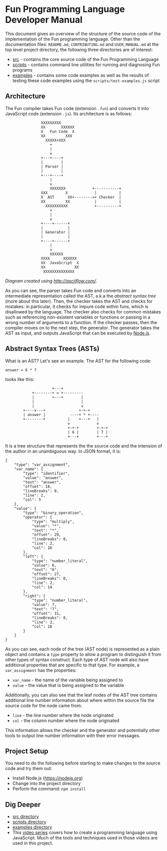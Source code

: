 # Fun Programming Language Developer Manual

This document gives an overview of the structure of the source code of
the implementation of the Fun programming language. Other than the
documentation files: `README.md`, `CONTRIBUTING.md` and `USER_MANUAL.md`
at the top level project directory, the following three directories are of
interest:

* [src](src) - contains the core source code of the Fun Programming Language
* [scripts](scripts) - contains command line utilities for running
and diagnosing Fun programs
* [examples](examples) - contains some code examples as well as the results of testing 
these code examples using the `scripts/test-examples.js` script

## Architecture

The Fun compiler takes Fun code (extension `.fun`) and converts it into JavaScript code (extension `.js`). Its architecture is as follows:

```
                XXXXXXXXX
                XX       XXXXXX
                X   Fun Code  X
                XX         XXX
                  XXXXX+XXX
                    +
                    |
                    v
                +---+----+
                |        |
                | Parser |
                |        |
                +---+----+
                    |
                    v
                    XXXXXXX            +-----------+
                XXX        X            |          |
                X  AST      XX+-------->+ Checker  |
                XX         XX           |          |
                  XXXXXXXXXX            +----------+
                    +
                    |
                    v
                +----+------+
                |           |
                | Generator |
                |           |
                +----+------+
                    |
                    v
                    XXXXXX
                XXXX      XXXXXX
                XX  JavaScript  X
                XX             XX
                 XXXXXXXXXXXXXX
```

_Diagram created using http://asciiflow.com/._

As you can see, the parser takes Fun code and converts into an intermediate
representation called the AST, a.k.a the *abstract syntax tree* (more about this
later). Then, the checker takes the AST and checks for mistakes: in particular,
it checks for impure code within funs, which is disallowed by the language. The
checker also checks for common mistakes such as referencing non-existent variables
or functions or passing in a wrong number of arguments to a function. If the
checker passes, then the compiler moves on to the next step, the generator.
The generator takes the AST as input, and outputs JavaScript that can be executed
by [Node.js](https://nodejs.org).

## Abstract Syntax Trees (ASTs)

What is an AST? Let's see an example. The AST for the following
code:

```
answer = 6 * 7
```

looks like this:

```
                     +---+
            +--------+ = +---------
            |        +---+        |
            |                     |
            |                     v
        +----v---+               +-+-+
        | answer |           ----+ * +----
        +--------+          |    +---+   |
                            v            v
                            +-+-+        +-+-+
                            | 6 |        | 7 |
                            +---+        +---+
```

It is a tree structure that represents the the source code and
the intension of the author in an unambiguous way.
In JSON format, it is:

```
{
    "type": "var_assignment",
    "var_name": {
        "type": "identifier",
        "value": "answer",
        "text": "answer",
        "offset": 18,
        "lineBreaks": 0,
        "line": 2,
        "col": 5
    },
    "value": {
        "type": "binary_operation",
        "operator": {
            "type": "multiply",
            "value": "*",
            "text": "*",
            "offset": 29,
            "lineBreaks": 0,
            "line": 2,
            "col": 16
        },
        "left": {
            "type": "number_literal",
            "value": 6,
            "text": "6",
            "offset": 27,
            "lineBreaks": 0,
            "line": 2,
            "col": 14
        },
        "right": {
            "type": "number_literal",
            "value": 7,
            "text": "7",
            "offset": 31,
            "lineBreaks": 0,
            "line": 2,
            "col": 18
        }
    }
}
```

As you can see, each node of the tree (AST node) is represented as a plain
object and contains a `type` property to allow a program to distinguish
it from other types of syntax construct. Each type of AST node
will also have additional properties that are specific to that type.
For example, a `var_assignment` has the properties:

* `var_name` - the name of the variable being assigned to
* `value` - the value that is being assigned to the variable

Additionally, you can also see that the leaf nodes of the AST tree
contains additional line number information about where within the
source file the source code for the node came from:

* `line` - the line number where the node originated
* `col` - the column number where the node originated

This information allows the checker and the generator and potentially
other tools to output line number information with their error messages.

## Project Setup

You need to do the following before starting to make changes to the source code
and try them out:

* Install Node.js (https://nodejs.org)
* Change into the project directory
* Perform the command: `npm install`

## Dig Deeper

* [src directory](src)
* [scripts directory](scripts)
* [examples directory](examples)
* This [video series](https://www.youtube.com/playlist?list=PLSq9OFrD2Q3DasoOa54Vm9Mr8CATyTbLF) covers how to create a programming language using JavaScript. Much of the tools and techniques used in those videos are used in this project.